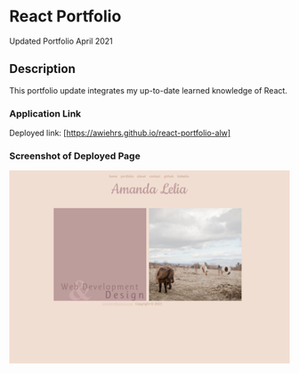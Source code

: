 # React Portfolio

Updated Portfolio April 2021

## Description

This portfolio update integrates my up-to-date learned knowledge of React. 

### Application Link

Deployed link: [https://awiehrs.github.io/react-portfolio-alw]

### Screenshot of Deployed Page

![screenshots](src/assets/screenshots/portfolio-screenshot.png "Application Screenshot")